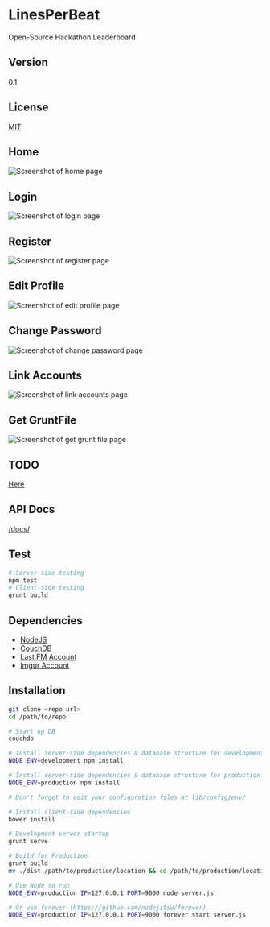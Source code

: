LinesPerBeat
=============
Open-Source Hackathon Leaderboard

Version
-------
0.1

License
-------
[MIT](https://tldrlegal.com/license/mit-license)

Home
-----
![Screenshot of home page](http://i.imgur.com/Td80ue3.png)

Login
-----
![Screenshot of login page](http://i.imgur.com/dR4A71k.png)

Register
--------
![Screenshot of register page](http://i.imgur.com/oroyA9G.png)

Edit Profile
------------
![Screenshot of edit profile page](http://i.imgur.com/6Ev0uSB.png)

Change Password
----------------
![Screenshot of change password page](http://i.imgur.com/IoqPaG3.png)

Link Accounts
--------------
![Screenshot of link accounts page](http://i.imgur.com/idLRpDl.png)

Get GruntFile
-------------
![Screenshot of get grunt file page](http://i.imgur.com/s4496zj.png)


TODO
-----
[Here](grunt-TODO.md)

API Docs
--------
[/docs/](docs/)

Test
----
```bash
# Server-side testing
npm test
# Client-side testing
grunt build
```

Dependencies
------------
* [NodeJS](http://nodejs.org)
* [CouchDB](http://couchdb.apache.org)
* [Last.FM Account](http://www.last.fm/api)
* [Imgur Account](https://api.imgur.com)

Installation
------------
```bash
git clone <repo url>
cd /path/to/repo

# Start up DB
couchdb

# Install server-side dependencies & database structure for development
NODE_ENV=development npm install

# Install server-side dependencies & database structure for production
NODE_ENV=production npm install

# Don't forget to edit your configuration files at lib/config/env/

# Install client-side dependencies
bower install

# Development server startup
grunt serve

# Build for Production
grunt build
mv ./dist /path/to/production/location && cd /path/to/production/location

# Use Node to run
NODE_ENV=production IP=127.0.0.1 PORT=9000 node server.js

# Or use forever (https://github.com/nodejitsu/forever)
NODE_ENV=production IP=127.0.0.1 PORT=9000 forever start server.js

```